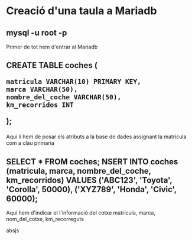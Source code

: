 <h1>Creació d'una taula a Mariadb</h1>

<h2> mysql -u root -p</h2>
<p> Primer de tot hem d'entrar al Mariadb </p>


 <h2> CREATE TABLE coches (

    matricula VARCHAR(10) PRIMARY KEY,
    marca VARCHAR(50),
    nombre_del_coche VARCHAR(50),
    km_recorridos INT

);</h2>

<p> Aqui li hem de posar els atributs a la base de dades assignant la matricula com a clau primaria </p>


<h2>SELECT * FROM coches;
    NSERT INTO coches (matricula, marca, nombre_del_coche, km_recorridos) VALUES
('ABC123', 'Toyota', 'Corolla', 50000),
('XYZ789', 'Honda', 'Civic', 60000);</h2>


<p> Aqui hem d'indicar el l'informació del cotxe matricula, marca, nom_del_cotxe, km_recorreguts </p>
absjs






